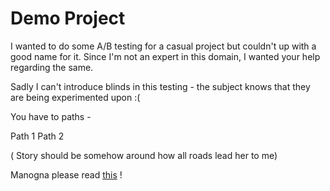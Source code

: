 # Demo Project

I wanted to do some A/B testing for a casual project but couldn't up with a good name for it.
Since I'm not an expert in this domain, I wanted your help regarding the same.

Sadly I can't introduce blinds in this testing - the subject knows that they are being experimented upon :( 

You have to paths - 

Path 1 
Path 2

( Story should be somehow around how all roads lead her to me)

Manogna please read [this](feb_14.html) !


